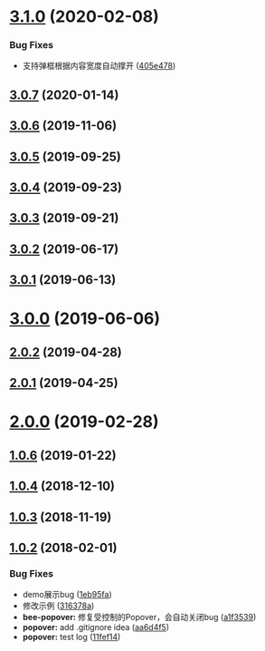 <a name="3.1.0"></a>
# [3.1.0](https://github.com/tinper-bee/bee-popover/compare/v3.0.7...v3.1.0) (2020-02-08)


### Bug Fixes

* 支持弹框根据内容宽度自动撑开 ([405e478](https://github.com/tinper-bee/bee-popover/commit/405e478))



<a name="3.0.7"></a>
## [3.0.7](https://github.com/tinper-bee/bee-popover/compare/v3.0.6...v3.0.7) (2020-01-14)



<a name="3.0.6"></a>
## [3.0.6](https://github.com/tinper-bee/bee-popover/compare/v3.0.5...v3.0.6) (2019-11-06)



<a name="3.0.5"></a>
## [3.0.5](https://github.com/tinper-bee/bee-popover/compare/v3.0.4...v3.0.5) (2019-09-25)



<a name="3.0.4"></a>
## [3.0.4](https://github.com/tinper-bee/bee-popover/compare/v3.0.3...v3.0.4) (2019-09-23)



<a name="3.0.3"></a>
## [3.0.3](https://github.com/tinper-bee/bee-popover/compare/v3.0.2...v3.0.3) (2019-09-21)



<a name="3.0.2"></a>
## [3.0.2](https://github.com/tinper-bee/bee-popover/compare/v3.0.1...v3.0.2) (2019-06-17)



<a name="3.0.1"></a>
## [3.0.1](https://github.com/tinper-bee/bee-popover/compare/v3.0.0...v3.0.1) (2019-06-13)



<a name="3.0.0"></a>
# [3.0.0](https://github.com/tinper-bee/bee-popover/compare/v2.0.2...v3.0.0) (2019-06-06)



<a name="2.0.2"></a>
## [2.0.2](https://github.com/tinper-bee/bee-popover/compare/v2.0.1...v2.0.2) (2019-04-28)



<a name="2.0.1"></a>
## [2.0.1](https://github.com/tinper-bee/bee-popover/compare/v2.0.0...v2.0.1) (2019-04-25)



<a name="2.0.0"></a>
# [2.0.0](https://github.com/tinper-bee/bee-popover/compare/v1.0.6...v2.0.0) (2019-02-28)



<a name="1.0.6"></a>
## [1.0.6](https://github.com/tinper-bee/bee-popover/compare/v1.0.4...v1.0.6) (2019-01-22)



<a name="1.0.4"></a>
## [1.0.4](https://github.com/tinper-bee/bee-popover/compare/v1.0.3...v1.0.4) (2018-12-10)



<a name="1.0.3"></a>
## [1.0.3](https://github.com/tinper-bee/bee-popover/compare/v1.0.2...v1.0.3) (2018-11-19)



<a name="1.0.2"></a>
## [1.0.2](https://github.com/tinper-bee/bee-popover/compare/11fef14...v1.0.2) (2018-02-01)


### Bug Fixes

* demo展示bug ([1eb95fa](https://github.com/tinper-bee/bee-popover/commit/1eb95fa))
* 修改示例 ([316378a](https://github.com/tinper-bee/bee-popover/commit/316378a))
* **bee-popover:** 修复受控制的Popover，会自动关闭bug ([a1f3539](https://github.com/tinper-bee/bee-popover/commit/a1f3539))
* **popover:** add .gitignore idea ([aa6d4f5](https://github.com/tinper-bee/bee-popover/commit/aa6d4f5))
* **popover:** test log ([11fef14](https://github.com/tinper-bee/bee-popover/commit/11fef14))



